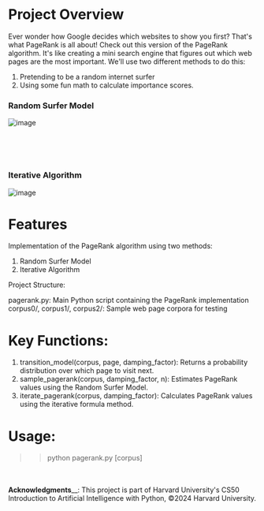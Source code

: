 <h1 align="left">Project Overview </h1>


<p align="left"> Ever wonder how Google decides which websites to show you first? That's what PageRank is all about! Check out this version of the PageRank algorithm. It's like creating a mini search engine that figures out which web pages are the most important. We'll use two different methods to do this:

1) Pretending to be a random internet surfer
2) Using some fun math to calculate importance scores.

</p>



<h3 align="left">Random Surfer Model</h3>




![image](https://github.com/user-attachments/assets/a32f1446-1d79-4e6f-b003-452d0c10db80)

<br><br><br>


<h3 align="left">Iterative Algorithm</h3>



![image](https://github.com/user-attachments/assets/e2a5f460-d87a-4740-b99f-7d0d39f23a04)




<h1 align="left"> Features </h1>


Implementation of the PageRank algorithm using two methods:
1) Random Surfer Model
2) Iterative Algorithm

Project Structure:

pagerank.py: Main Python script containing the PageRank implementation
corpus0/, corpus1/, corpus2/: Sample web page corpora for testing

<h1 align="left">  Key Functions: </h1>

1) transition_model(corpus, page, damping_factor): Returns a probability distribution over which page to visit next.
2) sample_pagerank(corpus, damping_factor, n): Estimates PageRank values using the Random Surfer Model.
3) iterate_pagerank(corpus, damping_factor): Calculates PageRank values using the iterative formula method.


<h1 align="left">  Usage: </h1>

>> python pagerank.py [corpus]

<br><br>
**Acknowledgments**__:
This project is part of Harvard University's CS50 Introduction to Artificial Intelligence with Python, ©2024 Harvard University.

